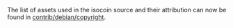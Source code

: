 The list of assets used in the isocoin source and their attribution can now be found in [contrib/debian/copyright](../contrib/debian/copyright).
